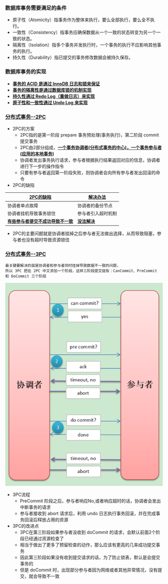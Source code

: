 ### 数据库事务需要满足的条件

- 原子性（Atomicity）指事务作为整体来执行，要么全部执行，要么全不执行。
- 一致性（Consistency）指事务应确保数据从一个一致的状态转变为另一个一致的状态。
- 隔离性（Isolation）指多个事务并发执行时，一个事务的执行不应影响其他事务的执行。
- 持久性（Durability）指已提交的事务修改数据会被持久保存。

### 数据库事务的实现
- **[事务的 ACID 是通过 InnoDB 日志和锁来保证]()**
- **[事务的隔离性是通过数据库锁的机制实现]()**
- **[持久性通过 Redo Log（重做日志）来实现]()**
- **[原子性和一致性通过 Undo Log 来实现]()**

### **[分布式事务--2PC]()**
- 2PC的方案
  - 2PC指的是第一阶段 prepare 事务预处理(事务执行)，第二阶段 commit 提交事务
  - 2PC由2部分组成，**[一个事务协调者(分布式事务的中心)，一个事务参与者(应用的本地事务)]()**
  - 协调者发出事务执行请求，参与者根据执行结果返回对应的信息，协调者进行下一步的操作指令
  - 只要有参与者返回第一阶段失败，则协调者会向所有参与者发出回滚的命令
- 2PC的缺陷
  
|**[2PC的缺陷]()**| **[解决办法]()**|
|----|-----|
|协调者单点故障|协调者的备份节点|
|协调者挂机导致事务锁住|参与者引入超时机制|
|**[有些参与者提交不成功导致不一致]()**|**[没法解决]()**|
- 2PC的主要问题就是协调者挂掉之后参与者无法做出选择，从而导致阻塞，参与者也没有超时导致资源锁住


### **[分布式事务--3PC]()**
```
最关键要解决的就是协调者和参与者同时挂掉导致数据不一致的问题，
所以 3PC 把在 2PC 中又添加一个阶段，这样三阶段提交就有：CanCommit、PreCommit 和 DoCommit 三个阶段
```
![3pc](https://github.com/caesar-empereur/read-book/blob/master/photo/distri/3pc.png)

- 3PC流程
  - PreCommit 阶段之后，参与者响应No,或者响应超时的话，协调者会发出中断事务的请求
  - 参与者接收到 abort 请求后，利用 undo 日志执行事务回滚，并在完成事务回滚后释放占用的资源
- 3PC的改进点
  - 3PC在第三阶段如果参与者没收到 doCommit 的请求，会默认前面2个阶段已经通过资源检查了
  - 相当于做出了更多了预留检查的动作，那么应该有更高的几率成功提交事务
  - 因此第三阶段如果没有收到提交请求的话，为了防止锁表，默认是会提交事务的
  - 但是 doCommit 时，出现部分参与者因为网络或者其他异常情况，没有提交，就会导致不一致
